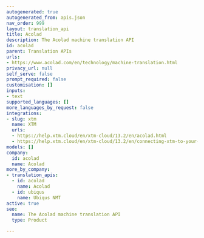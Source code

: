 ```yaml
---
autogenerated: true
autogenerated_from: apis.json
nav_order: 999
layout: translation_api
title: Acolad
description: The Acolad machine translation API
id: acolad
parent: Translation APIs
urls:
- https://www.acolad.com/en/technology/machine-translation.html
privacy_url: null
self_serve: false
prompt_required: false
customisation: []
inputs:
- text
supported_languages: []
more_languages_by_request: false
integrations:
- slug: xtm
  name: XTM
  urls:
  - https://help.xtm.cloud/en/xtm-cloud/13.2/en/acolad.html
  - https://help.xtm.cloud/en/xtm-cloud/13.2/en/connecting-xtm-to-your-acolad-mt-engine.html
models: []
company:
  id: acolad
  name: Acolad
more_by_company:
- translation_apis:
  - id: acolad
    name: Acolad
  - id: ubiqus
    name: Ubiqus NMT
active: true
seo:
  name: The Acolad machine translation API
  type: Product

---
```


